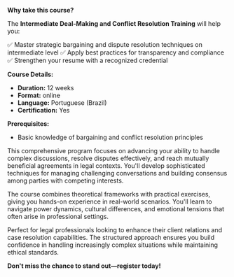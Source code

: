 **Why take this course?**

The **Intermediate Deal-Making and Conflict Resolution Training** will help you:

✅ Master strategic bargaining and dispute resolution techniques on intermediate level
✅ Apply best practices for transparency and compliance
✅ Strengthen your resume with a recognized credential

**Course Details:**
- **Duration:** 12 weeks
- **Format:** online
- **Language:** Portuguese (Brazil)
- **Certification:** Yes

**Prerequisites:**
- Basic knowledge of bargaining and conflict resolution principles

This comprehensive program focuses on advancing your ability to handle complex discussions, resolve disputes effectively, and reach mutually beneficial agreements in legal contexts. You'll develop sophisticated techniques for managing challenging conversations and building consensus among parties with competing interests.

The course combines theoretical frameworks with practical exercises, giving you hands-on experience in real-world scenarios. You'll learn to navigate power dynamics, cultural differences, and emotional tensions that often arise in professional settings.

Perfect for legal professionals looking to enhance their client relations and case resolution capabilities. The structured approach ensures you build confidence in handling increasingly complex situations while maintaining ethical standards.

**Don't miss the chance to stand out—register today!**